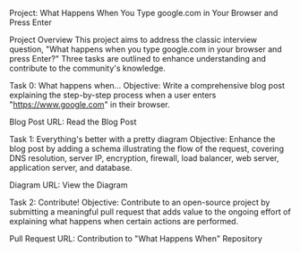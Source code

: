 Project: What Happens When You Type google.com in Your Browser and Press Enter

Project Overview
This project aims to address the classic interview question, "What happens when you type google.com in your browser 
and press Enter?" Three tasks are outlined to enhance understanding and contribute to the community's knowledge.

Task 0: What happens when...
Objective: Write a comprehensive blog post explaining the step-by-step process when a user enters "https://www.google.com" 
in their browser.

Blog Post URL: Read the Blog Post

Task 1: Everything's better with a pretty diagram
Objective: Enhance the blog post by adding a schema illustrating the flow of the request, covering DNS resolution, server IP, 
encryption, firewall, load balancer, web server, application server, and database.

Diagram URL: View the Diagram

Task 2: Contribute!
Objective: Contribute to an open-source project by submitting a meaningful pull request that adds value to the ongoing effort 
of explaining what happens when certain actions are performed.

Pull Request URL: Contribution to "What Happens When" Repository
